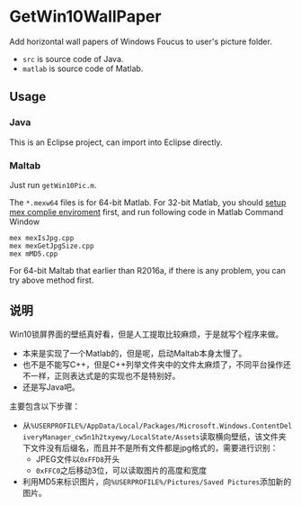 # GetWin10WallPaper
Add horizontal wall papers of Windows Foucus to user's picture folder.
+ `src` is source code  of Java.
+ `matlab` is source code of Matlab.

## Usage

### Java
This is an Eclipse project, can import into Eclipse directly.

### Maltab
Just run `getWin10Pic.m`.

The `*.mexw64` files is for 64-bit Matlab. For 32-bit Matlab, you should [setup mex complie enviroment](https://www.mathworks.com/help/matlab/ref/mex.html) first, and run following code in Matlab Command Window
```
mex mexIsJpg.cpp
mex mexGetJpgSize.cpp
mex mMD5.cpp
```
For 64-bit Maltab that earlier than R2016a, if there is any problem, you  can try above method first.

## 说明
Win10锁屏界面的壁纸真好看，但是人工提取比较麻烦，于是就写个程序来做。
+ 本来是实现了一个Matlab的，但是呢，启动Maltab本身太慢了。
+ 也不是不能写C++，但是C++列举文件夹中的文件太麻烦了，不同平台操作还不一样，正则表达式是的实现也不是特别好。
+ 还是写Java吧。

主要包含以下步骤：
+ 从`%USERPROFILE%/AppData/Local/Packages/Microsoft.Windows.ContentDeliveryManager_cw5n1h2txyewy/LocalState/Assets`读取横向壁纸，该文件夹下文件没有后缀名，而且并不是所有文件都是jpg格式的，需要进行识别：
    + JPEG文件以`0xFFD8`开头
    + `0xFFC0`之后移动3位，可以读取图片的高度和宽度
+ 利用MD5来标识图片，向`%USERPROFILE%/Pictures/Saved Pictures`添加新的图片。